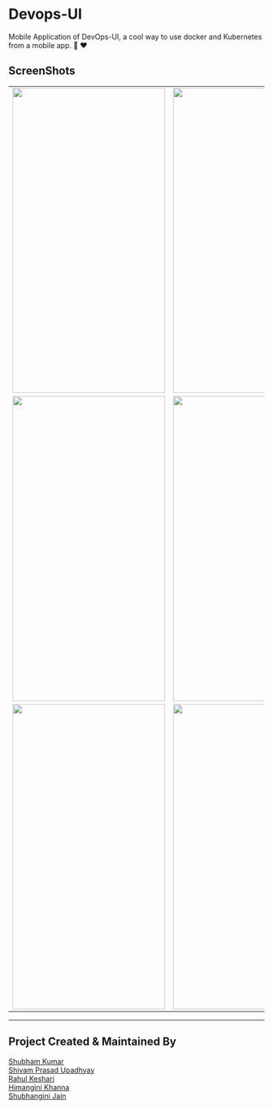 # Devops-UI
Mobile Application of DevOps-UI, a cool way to use docker and Kubernetes from a mobile app. 🌼 ❤️


## ScreenShots
|                                                           |                                                           |
| --------------------------------------------------------- | --------------------------------------------------------- |
| <img src="https://github.com/ShubhanginiJainsj/Devops_UI-Flutter-/blob/master/Screenshots/1.jpg"  width="300" height="600"/> | <img src="https://github.com/ShubhanginiJainsj/Devops_UI-Flutter-/blob/master/Screenshots/2.jpg" width="300" height="600"/>  |
| <img src="https://github.com/ShubhanginiJainsj/Devops_UI-Flutter-/blob/master/Screenshots/3.jpg"  width="300" height="600"/> | <img src="https://github.com/ShubhanginiJainsj/Devops_UI-Flutter-/blob/master/Screenshots/4.jpg" width="300" height="600"/>  |
| <img src="https://github.com/ShubhanginiJainsj/Devops_UI-Flutter-/blob/master/Screenshots/5.jpg"  width="300" height="600"/> | <img src="https://github.com/ShubhanginiJainsj/Devops_UI-Flutter-/blob/master/Screenshots/6.jpg" width="300" height="600"/>  | <img src="https://github.com/ShubhanginiJainsj/Devops_UI-Flutter-/blob/master/Screenshots/7.jpg" width="300" height="600"/>  | <img src="https://github.com/ShubhanginiJainsj/Devops_UI-Flutter-/blob/master/Screenshots/8.jpg" width="300"/>  | <img src="https://github.com/ShubhanginiJainsj/Devops_UI-Flutter-/blob/master/Screenshots/9.jpg" width="300"/>  |<img src="https://github.com/ShubhanginiJainsj/Devops_UI-Flutter-/blob/master/Screenshots/10.jpg" width="300"/>  | <img src="https://github.com/ShubhanginiJainsj/Devops_UI-Flutter-/blob/master/Screenshots/11.jpg" width="300"/>  | <img src="https://github.com/ShubhanginiJainsj/Devops_UI-Flutter-/blob/master/Screenshots/12.jpg" width="300"/> | <img src="https://github.com/ShubhanginiJainsj/Devops_UI-Flutter-/blob/master/Screenshots/13.jpg" width="300"/>  |

---

## Project Created & Maintained By
<a href="https://www.linkedin.com/in/shubham-kumar-kashyap/"> Shubham Kumar</a> <br>
<a href="https://www.linkedin.com/in/shivam-prasad-upadhyay/"> Shivam Prasad Upadhyay</a> <br>
<a href="https://www.linkedin.com/in/rahul-keshari/"> Rahul Keshari </a> <br>
<a href="https://www.linkedin.com/in/himanginikhanna/"> Himangini Khanna</a> <br>
<a href="https://www.linkedin.com/in/shubhangini-jain/"> Shubhangini Jain</a> <br>

